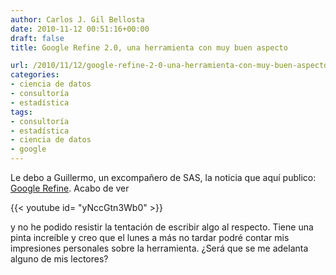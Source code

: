 ```yaml
---
author: Carlos J. Gil Bellosta
date: 2010-11-12 00:51:16+00:00
draft: false
title: Google Refine 2.0, una herramienta con muy buen aspecto

url: /2010/11/12/google-refine-2-0-una-herramienta-con-muy-buen-aspecto/
categories:
- ciencia de datos
- consultoría
- estadística
tags:
- consultoría
- estadística
- ciencia de datos
- google
---
```


Le debo a Guillermo, un excompañero de SAS, la noticia que aquí publico: [Google Refine](http://google-opensource.blogspot.com/2010/11/announcing-google-refine-20-power-tool.html). Acabo de ver

{{< youtube id= "yNccGtn3Wb0" >}}

y no he podido resistir la tentación de escribir algo al respecto. Tiene una pinta increíble y creo que el lunes a más no tardar podré contar mis impresiones personales sobre la herramienta. ¿Será que se me adelanta alguno de mis lectores?
